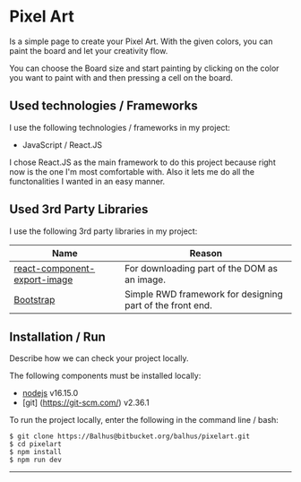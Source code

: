 # Pixel Art

Is a simple page to create your Pixel Art. With the given colors, you can paint the board and let your creativity flow.

You can choose the Board size and start painting by clicking on the color you want to paint with and then pressing a cell on the board.

## Used technologies / Frameworks

I use the following technologies / frameworks in my project:

- JavaScript / React.JS

I chose React.JS as the main framework to do this project because right now is the one I'm most comfortable with. Also it lets me do all the functonalities I wanted in an easy manner.

## Used 3rd Party Libraries

I use the following 3rd party libraries in my project:

Name | Reason
--- | ---
[react-component-export-image](https://momentjs.com/) | For downloading part of the DOM as an image.
[Bootstrap](https://getbootstrap.com/) | Simple RWD framework for designing part of the front end.

## Installation / Run

Describe how we can check your project locally.

The following components must be installed locally:

- [nodejs](https://nodejs.org/en/) v16.15.0
- [git] (https://git-scm.com/) v2.36.1

To run the project locally, enter the following in the command line / bash:

```console
$ git clone https://Balhus@bitbucket.org/balhus/pixelart.git
$ cd pixelart
$ npm install
$ npm run dev
```
---
